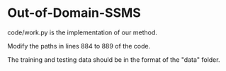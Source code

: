 # Out-of-Domain-SSMS
code/work.py is the implementation of our method.

Modify the paths in lines 884 to 889 of the code.

The training and testing data should be in the format of the "data" folder.
